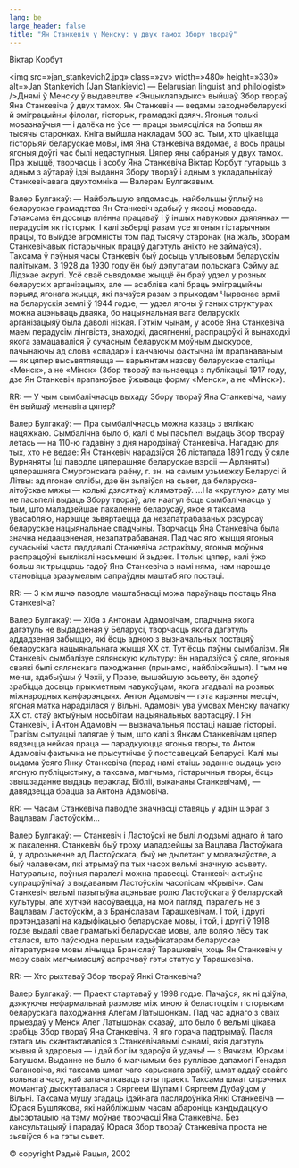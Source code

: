 ```yaml
---
lang: be
large_header: false
title: "Ян Станкевіч у Менску: у двух тамох Збору твораў"
---
```



Віктар Корбут

<img src=»jan_stankevich2.jpg» class=»zv» width=»480» height=»330» alt=»Jan Stankevich (Jan Stankievic) — Belarusian linguist and philologist» />Днямі ў Менску ў выдавецтве «Энцыкляпэдыкс» выйшаў Збор твораў Яна Станкевіча ў двух тамох. Ян Станкевіч — ведамы заходнебеларускі й эміграцыйны філолаг, гісторык, грамадзкі дзяяч. Ягоныя толькі мовазнаўчыя — і далёка не  ўсе — працы зьмясціліся на больш як тысячы старонках. Кніга выйшла накладам 500 ас. Тым, хто цікавіцца гісторыяй беларускае мовы, імя Яна Станкевіча вядомае, а вось працы ягоныя доўгі час былі недаступныя. Цяпер яны сабраныя у двух тамох. Пра жыццё, творчасць і асобу Яна Станкевіча Віктар Корбут гутарыць з адным з аўтараў ідэі выдання Збору твораў і адным з укладальнікаў Станкевічавага двухтомніка — Валерам Булгакавым.

Валер Булгакаў: — Найбольшую вядомасць, найбольшы ўплыў на беларускае грамадзтва Ян Станкевіч здабыў у якасці моваведа. Гэтаксама ён досыць плённа працаваў і ў іншых навуковых дзялянках — перадусім як гісторык. І калі зьберці разам усе ягоныя гістарычныя працы, то выйдзе агромністы том пад тысячу старонак (на жаль, зборам Станкевічавых гістарычных працаў дагэтуль аніхто не займаўся). Таксама ў пэўныя часы Станкевіч быў досыць уплывовым беларускім палітыкам. З 1928 да 1930 году ён быў дэпутатам польскага Сэйму ад Лідзкае акругі. Усё сваё сьвядомае жыццё ён браў удзел у розных беларускіх арганізацыях, але — асабліва калі браць эміграцыйны пэрыяд ягонага жыцця, які пачаўся разам з прыходам Чырвонае арміі на беларускія землі ў 1944 годзе, — удзел ягоны ў гэных структурах можна ацэньваць дваяка, бо нацыянальная вага беларускіх арганізацыяў была даволі нізкая. Гэткім чынам, у асобе Яна Станкевіча маем перадусім лінгвіста, знаходкі, дасягненні, распрацоўкі й вынаходкі якога замацаваліся ў сучасным беларускім моўным дыскурсе, пачынаючы ад слова «спадар» і канчаючы фактычна ім прапанаваным — як цяпер высьвятляецца — варыянтам назову беларускае сталіцы «Менск», а не  «Мінск» (Збор твораў пачынаецца з публікацыі 1917 году, дзе Ян Станкевіч прапаноўвае ўжываць форму «Менск», а не  «Мінск»).

RR: — У чым сымбалічнасць выхаду Збору твораў Яна Станкевіча, чаму ён выйшаў менавіта цяпер?

Валер Булгакаў: — Пра сымбалічнасць можна казаць з вялікаю нацяжкаю. Сымбалічна было б, калі б мы пасьпелі выдаць Збор твораў летась — на 110-ю гадавіну з дня народзінаў Станкевіча. Нагадаю для тых, хто не  ведае: Ян Станкевіч нарадзіўся 26 лістапада 1891 году ў сяле Вурняняты (ці паводле цяперашняе беларускае вэрсіі — Арляняты) цяперашняга Смургонскага раёну, г. зн. на самым узьмежку Беларусі й Літвы: ад ягонае сялібы, дзе ён зьявіўся на сьвет, да беларуска-літоўскае мяжы — колькі дзясяткаў кілямэтраў. ...На «круглую» дату мы не пасьпелі выдаць Збору твораў, але наагул ёсць сымбалічнасць у тым, што маладзейшае пакаленне беларусаў, якое я таксама ўвасабляю, нарэшце зьвяртаецца да незапатрабаваных рэсурсаў беларускае нацыянальнае спадчыны. Творчасць Яна Станкевіча была значна недаацэненая, незапатрабаваная. Пад час яго жыцця ягоныя сучасьнікі часта паддавалі Станкевіча астракізму, ягоныя моўныя распрацоўкі выклікалі насьмешкі й зьдзек. І толькі цяпер, калі ўжо больш як трыццаць гадоў Яна Станкевіча з намі няма, нам нарэшце становіцца зразумелым сапраўдны маштаб яго постаці.

RR: — З кім яшчэ паводле маштабнасці можа параўнаць постаць Яна Станкевіча?

Валер Булгакаў: — Хіба з Антонам Адамовічам, спадчына якога дагэтуль не  выдадзеная ў Беларусі, творчасць якога дагэтуль аддадзеная забыццю, які ёсць адною з вызначальных постацяў беларускага нацыянальнага жыцця ХХ ст. Тут ёсць пэўны сымбалізм. Ян Станкевіч сымбалізуе сялянскую культуру: ён нарадзіўся ў сяле, ягоныя сваякі былі сялянскага паходжання (прынамсі, найбліжэйшыя). І тым не  менш, здабыўшы ў Чэхіі, у Празе, вышэйшую асьвету, ён здолеў зрабіцца досыць прыкметным навукоўцам, якога згадвалі на розных міжнародных канфэрэнцыях. Антон Адамовіч — гэта карэнны месціч, ягоная матка нарадзілася ў Вільні. Адамовіч ува ўмовах Менску пачатку ХХ ст. стаў актыўным носьбітам нацыянальных вартасцяў. І Ян Станкевіч, і Антон Адамовіч — вызначальныя постаці нашае гісторыі. Трагізм сытуацыі палягае ў тым, што калі з Янкам Станкевічам цяпер вядзецца нейкая праца — парадкуюцца ягоныя творы, то Антон Адамовіч фактычна не прысутнічае ў постсавецкай Беларусі. Калі мы выдама ўсяго Янку Станкевіча (перад намі стаіць заданне выдаць усю ягоную публіцыстыку, а таксама, магчыма, гістарычныя творы, ёсць звышзаданне выдаць пераклад Бібліі, выкананы Станкевічам), — давядзецца брацца за Антона Адамовіча.

RR: — Часам Станкевіча паводле значнасці ставяць у адзін шэраг з Вацлавам Ластоўскім...

Валер Булгакаў: — Станкевіч і Ластоўскі не былі людзьмі аднаго й таго ж пакалення. Станкевіч быў троху маладзейшы за Вацлава Ластоўкага й, у адрозьненне ад Ластоўскага, быў не дылетант у мовазнаўстве, а быў чалавекам, які атрымаў па тых часох вельмі значную асьвету. Натуральна, пэўныя паралелі можна правесці. Станкевіч актыўна супрацоўнічаў з выдаваным Ластоўскім часопісам «Крывіч». Сам Станкевіч вельмі пазытыўна ацэньвае ролю Ластоўскага ў беларускай культуры, але хутчэй насоўваецца, на мой пагляд, паралель не  з Вацлавам Ластоўскім, а з Браніславам Тарашкевічам. І той, і другі прэтэндавалі на кадыфікацыю беларускае мовы, і той, і другі ў 1918 годзе выдалі свае граматыкі беларускае мовы, але воляю лёсу так сталася, што паўсюдна першым кадыфікатарам беларускае літаратурнае мовы лічыцца Браніслаў Тарашкевіч, хоць Ян Станкевіч у меру сваіх магчымасцяў аспрэчваў гэты статус у Тарашкевіча.

RR: — Хто рыхтаваў Збор твораў Янкі Станкевіча?

Валер Булгакаў: — Праект стартаваў у 1998 годзе. Пачаўся, як ні дзіўна, дзякуючы нефармальнай размове між мною й беластоцкім гісторыкам беларускага паходжання Алегам Латышонкам. Пад час аднаго з сваіх прыездаў у Менск Алег Латышонак сказаў, што было б вельмі цікава зрабіць Збор твораў Яна Станкевіча. Я яго горача падтрымаў. Пасля гэтага мы скантактаваліся з Станкевічавымі сынамі, якія дагэтуль жывыя й здаровыя — і дай бог ім здароўя й удачы! — з Вячкам, Юркам і Багушом. Выданне не было б магчымым без руплівае дапамогі Генадзя Сагановіча, які таксама шмат чаго карыснага зрабіў, шмат аддаў свайго вольнага часу, каб запачаткаваць гэты праект. Таксама шмат спрэчных момантаў дыскутавалася з Сяргеем Шупам і Сяргеем Дубаўцом у Вільні. Таксама мушу згадаць ідэйнага паслядоўніка Янкі Станкевіча — Юрася Бушлякова, які найбліжшым часам абароніць кандыдацкую дысэртацыю на тэму моўнае творчасці Яна Станкевіча. Без кансультацыяў і парадаў Юрася Збор твораў Станкевіча проста не зьявіўся б на гэты сьвет.

© copyright Радыё Рацыя, 2002

